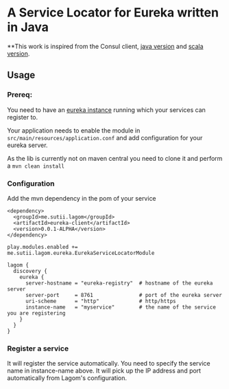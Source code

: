 # A Service Locator for Eureka written in Java

**This work is inspired from the Consul client, [java
version](https://github.com/olapetersson-lagom-consul-client/lagom-consul-client)
and [scala version](https://raw.githubusercontent.com/jboner/lagom-service-locator-consul).

## Usage

### Prereq:
You need to have an [eureka instance](https://github.com/Netflix/eureka)
running which your services can register to.

Your application needs to enable the module in
`src/main/resources/application.conf` and add configuration for your eureka
server.

As the lib is currently not on maven central you need to clone it and perform a
`mvn clean install`

### Configuration

Add the mvn dependency in the pom of your service

```
<dependency>
  <groupId>me.sutii.lagom</groupId>
  <artifactId>eureka-client</artifactId>
  <version>0.0.1-ALPHA</version>
</dependency>
```

```
play.modules.enabled += me.sutii.lagom.eureka.EurekaServiceLocatorModule

lagom {
  discovery {
    eureka {
      server-hostname = "eureka-registry"  # hostname of the eureka server
      server-port     = 8761               # port of the eureka server
      uri-scheme      = "http"             # http/https
      instance-name   = "myservice"        # the name of the service you are registering
    }
  }
}
```

### Register a service

It will register the service automatically. You need to specify the service
name in instance-name above. It will pick up the IP address and port
automatically from Lagom's configuration.
